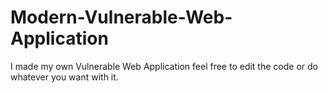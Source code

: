 # Modern-Vulnerable-Web-Application
I made my own Vulnerable Web Application feel free to edit the code or do whatever you want with it.
